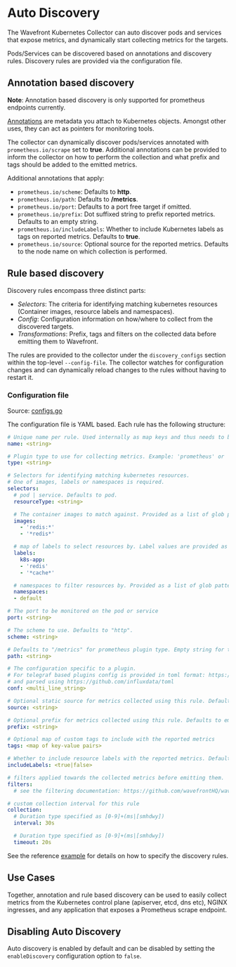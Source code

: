 # Auto Discovery

The Wavefront Kubernetes Collector can auto discover pods and services that expose metrics, and dynamically start collecting metrics for the targets.

Pods/Services can be discovered based on annotations and discovery rules. Discovery rules are provided via the configuration file.

## Annotation based discovery
**Note**: Annotation based discovery is only supported for prometheus endpoints currently.

[Annotations](https://kubernetes.io/docs/concepts/overview/working-with-objects/annotations/) are metadata you attach to Kubernetes objects. Amongst other uses, they can act as pointers for monitoring tools.

The collector can dynamically discover pods/services annotated with `prometheus.io/scrape` set to **true**. Additional annotations can be provided to inform the collector on how to perform the collection and what prefix and tags should be added to the emitted metrics.

Additional annotations that apply:
- `prometheus.io/scheme`: Defaults to **http**.
- `prometheus.io/path`: Defaults to **/metrics**.
- `prometheus.io/port`: Defaults to a port free target if omitted.
- `prometheus.io/prefix`: Dot suffixed string to prefix reported metrics. Defaults to an empty string.
- `prometheus.io/includeLabels`: Whether to include Kubernetes labels as tags on reported metrics. Defaults to **true**.
- `prometheus.io/source`: Optional source for the reported metrics. Defaults to the node name on which collection is performed.

## Rule based discovery
Discovery rules encompass three distinct parts:
- *Selectors*: The criteria for identifying matching kubernetes resources (Container images, resource labels and namespaces).
- *Config*: Configuration information on how/where to collect from the discovered targets.
- *Transformations*: Prefix, tags and filters on the collected data before emitting them to Wavefront.

The rules are provided to the collector under the `discovery_configs` section within the top-level `--config-file`. The collector watches for configuration changes and can dynamically reload changes to the rules without having to restart it.

### Configuration file
Source: [configs.go](https://github.com/wavefrontHQ/wavefront-kubernetes-collector/blob/master/internal/discovery/configs.go)

The configuration file is YAML based. Each rule has the following structure:
```yaml
# Unique name per rule. Used internally as map keys and thus needs to be unique per rule.
name: <string>

# Plugin type to use for collecting metrics. Example: 'prometheus' or 'telegraf/redis'
type: <string>

# Selectors for identifying matching kubernetes resources.
# One of images, labels or namespaces is required.
selectors:
  # pod | service. Defaults to pod.
  resourceType: <string>

  # The container images to match against. Provided as a list of glob pattern strings. Ex: 'redis*'
  images:
    - 'redis:*'
    - '*redis*'

  # map of labels to select resources by. Label values are provided as a list of glob pattern strings.
  labels:
    k8s-app:
    - 'redis'
    - '*cache*'

  # namespaces to filter resources by. Provided as a list of glob pattern strings.
  namespaces:
  - default

# The port to be monitored on the pod or service
port: <string>

# The scheme to use. Defaults to "http".
scheme: <string>

# Defaults to "/metrics" for prometheus plugin type. Empty string for telegraf plugins.
path: <string>

# The configuration specific to a plugin.
# For telegraf based plugins config is provided in toml format: https://github.com/toml-lang/toml
# and parsed using https://github.com/influxdata/toml
conf: <multi_line_string>

# Optional static source for metrics collected using this rule. Defaults to agent node name.
source: <string>

# Optional prefix for metrics collected using this rule. Defaults to empty string.
prefix: <string>

# Optional map of custom tags to include with the reported metrics
tags: <map of key-value pairs>

# Whether to include resource labels with the reported metrics. Defaults to "true".
includeLabels: <true|false>

# filters applied towards the collected metrics before emitting them.
filters:
  # see the filtering documentation: https://github.com/wavefrontHQ/wavefront-kubernetes-collector/blob/master/docs/filtering.md

# custom collection interval for this rule
collection:
  # Duration type specified as [0-9]+(ms|[smhdwy])
  interval: 30s

  # Duration type specified as [0-9]+(ms|[smhdwy])
  timeout: 20s
```
See the reference [example](https://github.com/wavefrontHQ/wavefront-kubernetes-collector/blob/master/deploy/examples/conf.example.yaml) for details on how to specify the discovery rules.

## Use Cases
Together, annotation and rule based discovery can be used to easily collect metrics from the Kubernetes control plane (apiserver, etcd, dns etc), NGINX ingresses, and any application that exposes a Prometheus scrape endpoint.

## Disabling Auto Discovery
Auto discovery is enabled by default and can be disabled by setting the `enableDiscovery` configuration option to `false`.
